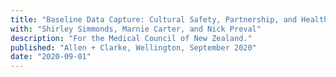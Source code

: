 ```yaml
---
title: "Baseline Data Capture: Cultural Safety, Partnership, and Health Equity Initiatives"
with: "Shirley Simmonds, Marnie Carter, and Nick Preval"
description: "For the Medical Council of New Zealand."
published: "Allen + Clarke, Wellington, September 2020"
date: "2020-09-01"
---
```

